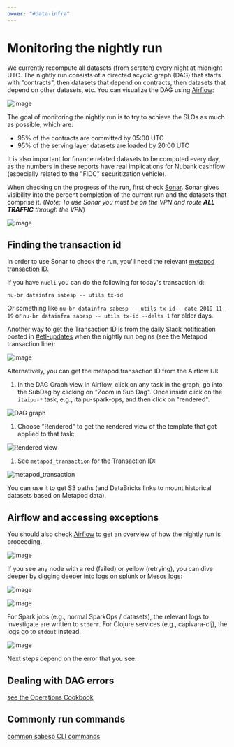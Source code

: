 ```yaml
---
owner: "#data-infra"
---
```


# Monitoring the nightly run

We currently recompute all datasets (from scratch) every night at midnight UTC.  The nightly run consists of a directed acyclic graph (DAG) that starts with "contracts", then datasets that depend on contracts, then datasets that depend on other datasets, etc.  You can visualize the DAG using [Airflow](https://airflow.nubank.com.br/admin/airflow/graph?dag_id=prod-dagao):

![image](https://user-images.githubusercontent.com/726169/33067668-2786662a-ceaf-11e7-89bb-14d787268c4b.png)

The goal of monitoring the nightly run is to try to achieve the SLOs as much as possible, which are:

- 95% of the contracts are committed by 05:00 UTC
- 95% of the serving layer datasets are loaded by 20:00 UTC

It is also important for finance related datasets to be computed every day, as the numbers in these reports have real implications for Nubank cashflow (especially related to the "FIDC" securitization vehicle).

When checking on the progress of the run, first check [Sonar](https://backoffice.nubank.com.br/sonar-js/). Sonar gives visibility into the percent completion of the current run and the datasets that comprise it. (<i>Note: To use Sonar you must be on the VPN and route <b>ALL TRAFFIC</b> through the VPN</i>)

![image](https://user-images.githubusercontent.com/726169/33069627-6b289992-ceb5-11e7-88ad-00cb29697356.png)

## Finding the transaction id

In order to use Sonar to check the run, you'll need the relevant [metapod transaction](../../glossary.md#transaction) ID.

If you have `nucli` you can do the following for today's transaction id:

`nu-br datainfra sabesp -- utils tx-id`

Or something like `nu-br datainfra sabesp -- utils tx-id --date 2019-11-19` or `nu-br datainfra sabesp -- utils tx-id --delta 1` for older days.

Another way to get the Transaction ID is from the daily Slack notification posted in [#etl-updates](https://nubank.slack.com/messages/CCYJHJHR9/) when the nightly run begins (see the Metapod transaction line):

![image](https://user-images.githubusercontent.com/726169/33165581-a8d1169c-d037-11e7-9062-40d678b9800d.png)

Alternatively, you can get the metapod transaction ID from the Airflow UI:

1. In the DAG Graph view in Airflow, click on any task in the graph, go into the SubDag by clicking on "Zoom in Sub Dag". Once inside click on the `itaipu-*` task, e.g., itaipu-spark-ops, and then click on "rendered".

![DAG graph](https://user-images.githubusercontent.com/1674699/33117653-8510651a-cf69-11e7-9874-828feb890fe2.jpg)

1. Choose "Rendered" to get the rendered view of the template that got applied to that task:

![Rendered view](https://user-images.githubusercontent.com/1674699/33117685-a7d94b0c-cf69-11e7-8926-673045e680b8.jpg)

1. See `metapod_transaction` for the Transaction ID:

![metapod_transaction](https://user-images.githubusercontent.com/1674699/33117710-c440d8d2-cf69-11e7-9279-79d3030c5062.jpg)

You can use it to get S3 paths (and DataBricks links to mount historical datasets based on Metapod data).

## Airflow and accessing exceptions

You should also check [Airflow](https://airflow.nubank.com.br/admin/airflow/graph?dag_id=prod-dagao) to get an overview of how the nightly run is proceeding.

![image](https://user-images.githubusercontent.com/726169/33066455-9a8e8020-ceab-11e7-9853-eb755881fe27.png)

If you see any node with a red (failed) or yellow (retrying), you can dive deeper by digging deeper into [logs on splunk](https://nubank.splunkcloud.com/en-US/app/search/etl_job_logs?form.the_time.earliest=-24h%40h&form.the_time.latest=now&form.search=*) or [Mesos logs](https://cantareira-stable-aurora-scheduler.nubank.com.br:8080/scheduler/jobs):

![image](https://user-images.githubusercontent.com/726169/33066845-b10242e6-ceac-11e7-946d-2bc15441a828.png)

![image](https://user-images.githubusercontent.com/726169/33066848-b1f21c1c-ceac-11e7-8505-ca3176b138ca.png)

For Spark jobs (e.g., normal SparkOps / datasets), the relevant logs to investigate are written to `stderr`.  For Clojure services (e.g., capivara-clj), the logs go to `stdout` instead.

![image](https://user-images.githubusercontent.com/726169/33066851-b3f5f8f8-ceac-11e7-9e68-b4dd8d5ca463.png)

Next steps depend on the error that you see.

## Dealing with DAG errors

[see the Operations Cookbook](/on-call/data-infra/ops_how_to.md)

## Commonly run commands

[common sabesp CLI commands](/on-call/data-infra/tools/cli_examples.md)
